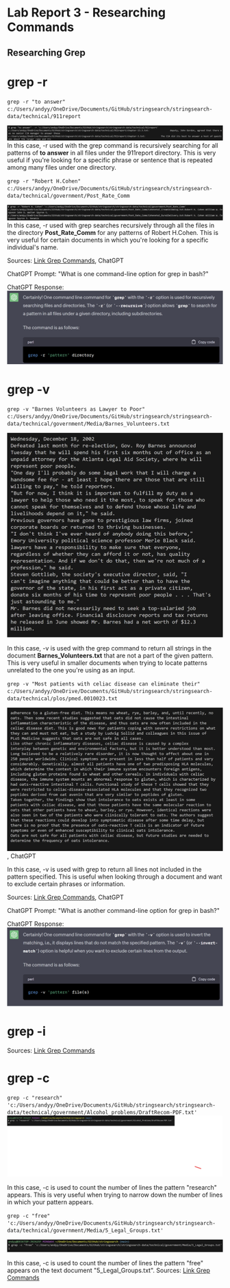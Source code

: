 # Lab Report 3 - Researching Commands

## Researching Grep

# grep -r

`grep -r "to answer" c:/Users/andyy/OneDrive/Documents/GitHub/stringsearch/stringsearch-data/technical/911report
`

![Image](grepr.png)
In this case, -r used with the grep command is recursively searching for all patterns of **to answer** in all files under the 911report directory. This is very useful if you're looking for a specific phrase or sentence that is repeated among many files under one directory.

`grep -r "Robert H.Cohen" c:/Users/andyy/OneDrive/Documents/GitHub/stringsearch/stringsearch-data/technical/government/Post_Rate_Comm `

![Image](grepr2.png)
In this case, -r used with grep searches recursively through all the files in the directory **Post_Rate_Comm** for any patterns of Robert H.Cohen. This is very useful for certain documents in which you're looking for a specific individual's name.

Sources: [Link Grep Commands](https://man7.org/linux/man-pages/man1/grep.1.html), ChatGPT

ChatGPT Prompt: "What is one command-line option for grep in bash?" 

ChatGPT Response: 
![Image](chatgpt1.png)


# grep -v

`grep -v "Barnes Volunteers as Lawyer to Poor" c:/Users/andyy/OneDrive/Documents/GitHub/stringsearch/stringsearch-data/technical/government/Media/Barnes_Volunteers.txt` 

![Image](grepvnew.png)

In this case, -v is used with the grep command to return all strings in the document **Barnes_Volunteers.txt** that are not a part of the given pattern. This is very useful in smaller documents when trying to locate patterns unrelated to the one you're using as an input.

`grep -v "Most patients with celiac disease can eliminate their" c:/Users/andyy/OneDrive/Documents/GitHub/stringsearch/stringsearch-data/technical/plos/pmed.0010023.txt`


![Image](grepv2.png), ChatGPT

In this case, -v is used with grep to return all lines not included in the pattern specified. This is useful when looking through a document and want to exclude certain phrases or information.

Sources: [Link Grep Commands](https://man7.org/linux/man-pages/man1/grep.1.html), ChatGPT

ChatGPT Prompt: "What is another command-line option for grep in bash?" 

ChatGPT Response: 
![Image](chatgpt2.png)

# grep -i



Sources: [Link Grep Commands](https://man7.org/linux/man-pages/man1/grep.1.html)

# grep -c

`grep -c "research" 'c:/Users/andyy/OneDrive/Documents/GitHub/stringsearch/stringsearch-data/technical/government/Alcohol_problems/DraftRecom-PDF.txt'
`
![Image](grepc.png)

In this case, -c is used to count the number of lines the pattern "research" appears. This is very useful when trying to narrow down the number of lines in which your pattern appears.

`grep -c "free" 'c:/Users/andyy/OneDrive/Documents/GitHub/stringsearch/stringsearch-data/technical/government/Media/5_Legal_Groups.txt'
`

![Image](grepc2.png) 

In this case, -c is used to count the number of lines the pattern "free" appears on the text document "5_Legal_Groups.txt".
Sources: [Link Grep Commands](https://man7.org/linux/man-pages/man1/grep.1.html)
